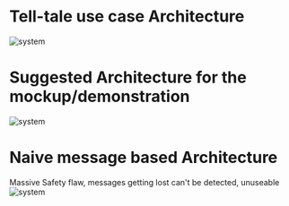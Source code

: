 # Tell-tale use case Architecture
![system](http://www.plantuml.com/plantuml/proxy?cache=no&src=https://raw.githubusercontent.com/Jochen-Kall/wg-automotive/master/WG_demo_modification_suggestions/Arch_demo_suggested.puml)
# Suggested Architecture for the mockup/demonstration
![system](http://www.plantuml.com/plantuml/proxy?cache=no&src=https://raw.githubusercontent.com/Jochen-Kall/wg-automotive/master/WG_demo_modification_suggestions/Arch_demo_suggested_mockup.puml)
# Naive message based Architecture
Massive Safety flaw, messages getting lost can't be detected, unuseable
![system](http://www.plantuml.com/plantuml/proxy?cache=no&src=https://raw.githubusercontent.com/Jochen-Kall/wg-automotive/master/WG_demo_modification_suggestions/Arch_naiv_message_based.puml)
